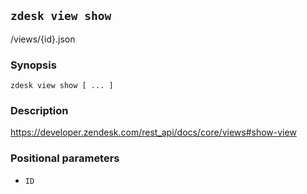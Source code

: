 ## `zdesk view show`

/views/{id}.json

### Synopsis

    zdesk view show [ ... ]

### Description

https://developer.zendesk.com/rest_api/docs/core/views#show-view

### Positional parameters

* `ID`

